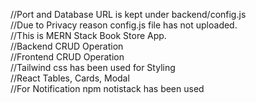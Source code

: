 //Port and Database URL is kept under backend/config.js <br>
//Due to Privacy reason config.js file has not uploaded.  <br>
//This is MERN Stack Book Store App. <br>
//Backend CRUD Operation <br>
//Frontend CRUD Operation <br>
//Tailwind css has been used for Styling <br>
//React Tables, Cards, Modal  <br>
//For Notification npm notistack has been used <br>

